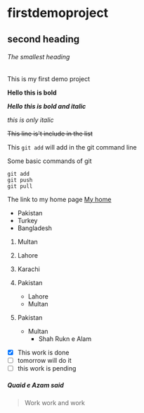 # firstdemoproject
## second heading
###### The smallest heading
This is my first demo project

**Hello this is bold**

***Hello this is bold and italic***

*this is only italic*

~~This line is't include in the list~~

This `git add` will add in the git command line

Some basic commands of git
```
git add
git push
git pull

```

The link to my home page [My home](https://google.com)

- Pakistan
- Turkey
- Bangladesh

1. Multan
2. Lahore
3. Karachi

1. Pakistan
   - Lahore
   - Multan
   
1. Pakistan
   - Multan
     - Shah Rukn e Alam 

- [x] This work is done
- [ ] tomorrow will do it 
- [ ] this work is pending

##### Quaid e Azam said
> Work work and work 
